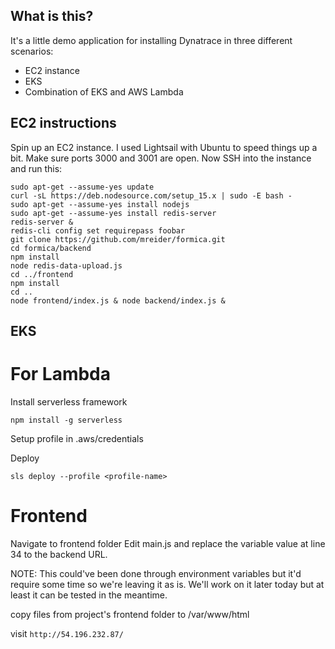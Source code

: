 ## What is this?

It's a little demo application for installing Dynatrace in three different scenarios:

- EC2 instance
- EKS
- Combination of EKS and AWS Lambda

## EC2 instructions

Spin up an EC2 instance. I used Lightsail with Ubuntu to speed things up a bit. Make sure ports 3000 and 3001 are open. Now SSH into the instance and run this:

```
sudo apt-get --assume-yes update
curl -sL https://deb.nodesource.com/setup_15.x | sudo -E bash -
sudo apt-get --assume-yes install nodejs
sudo apt-get --assume-yes install redis-server
redis-server &
redis-cli config set requirepass foobar
git clone https://github.com/mreider/formica.git
cd formica/backend
npm install
node redis-data-upload.js
cd ../frontend
npm install
cd ..
node frontend/index.js & node backend/index.js &
```

## EKS

# For Lambda

Install serverless framework

`npm install -g serverless`

Setup profile in .aws/credentials

Deploy

`sls deploy --profile <profile-name>`

# Frontend
Navigate to frontend folder
Edit main.js and replace the variable value at line 34 to the backend URL. 

NOTE: This could've been done through environment variables but it'd require some time so we're leaving it as is. We'll work on it later today but at least it can be tested in the meantime. 

copy files from project's frontend folder to /var/www/html

visit
`http://54.196.232.87/`
